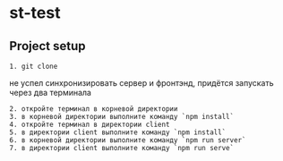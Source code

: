 # st-test

## Project setup
```
1. git clone
```
не успел синхронизировать сервер и фронтэнд, придётся запускать через два терминала
```
2. откройте терминал в корневой директории
3. в корневой директории выполните команду `npm install`
4. откройте терминал в директории client
5. в директории client выполните команду `npm install`
6. в корневой директории выполните команду `npm run server`
7. в директории client выполните команду `npm run serve`
```
